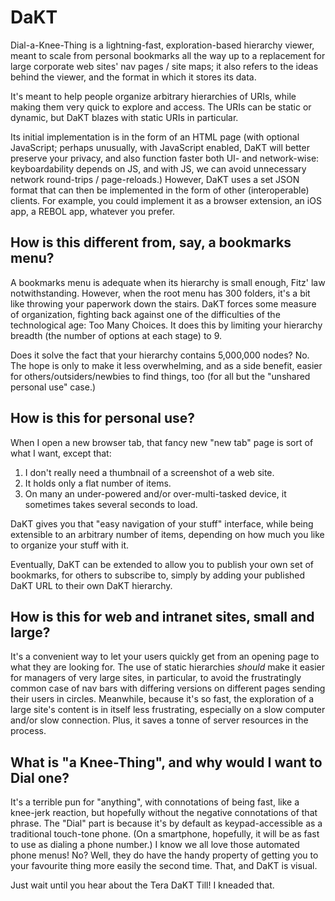 # DaKT
Dial-a-Knee-Thing is a lightning-fast, exploration-based hierarchy viewer, meant to scale from personal bookmarks all the way up to a replacement for large corporate web sites' nav pages / site maps; it also refers to the ideas behind the viewer, and the format in which it stores its data.

It's meant to help people organize arbitrary hierarchies of URIs, while making them very quick to explore and access.  The URIs can be static or dynamic, but DaKT blazes with static URIs in particular.

Its initial implementation is in the form of an HTML page (with optional JavaScript; perhaps unusually, with JavaScript enabled, DaKT will better preserve your privacy, and also function faster both UI- and network-wise: keyboardability depends on JS, and with JS, we can avoid unnecessary network round-trips / page-reloads.)  However, DaKT uses a set JSON format that can then be implemented in the form of other (interoperable) clients.  For example, you could implement it as a browser extension, an iOS app, a REBOL app, whatever you prefer.

## How is this different from, say, a bookmarks menu?

A bookmarks menu is adequate when its hierarchy is small enough, Fitz' law notwithstanding.  However, when the root menu has 300 folders, it's a bit like throwing your paperwork down the stairs.  DaKT forces some measure of organization, fighting back against one of the difficulties of the technological age: Too Many Choices.  It does this by limiting your hierarchy breadth (the number of options at each stage) to 9.

Does it solve the fact that your hierarchy contains 5,000,000 nodes?  No.  The hope is only to make it less overwhelming, and as a side benefit, easier for others/outsiders/newbies to find things, too (for all but the "unshared personal use" case.)

## How is this for personal use?

When I open a new browser tab, that fancy new "new tab" page is sort of what I want, except that:

1.  I don't really need a thumbnail of a screenshot of a web site.
2.  It holds only a flat number of items.
3.  On many an under-powered and/or over-multi-tasked device, it sometimes takes several seconds to load.

DaKT gives you that "easy navigation of your stuff" interface, while being extensible to an arbitrary number of items, depending on how much you like to organize your stuff with it.

Eventually, DaKT can be extended to allow you to publish your own set of bookmarks, for others to subscribe to, simply by adding your published DaKT URL to their own DaKT hierarchy.

## How is this for web and intranet sites, small and large?

It's a convenient way to let your users quickly get from an opening page to what they are looking for.  The use of static hierarchies *should* make it easier for managers of very large sites, in particular, to avoid the frustratingly common case of nav bars with differing versions on different pages sending their users in circles.  Meanwhile, because it's so fast, the exploration of a large site's content is in itself less frustrating, especially on a slow computer and/or slow connection.  Plus, it saves a tonne of server resources in the process.

## What is "a Knee-Thing", and why would I want to Dial one?

It's a terrible pun for "anything", with connotations of being fast, like a knee-jerk reaction, but hopefully without the negative connotations of that phrase.  The "Dial" part is because it's by default as keypad-accessible as a traditional touch-tone phone.  (On a smartphone, hopefully, it will be as fast to use as dialing a phone number.)  I know we all love those automated phone menus!  No?  Well, they do have the handy property of getting you to your favourite thing more easily the second time.  That, and DaKT is visual.

Just wait until you hear about the Tera DaKT Till!  I kneaded that.
